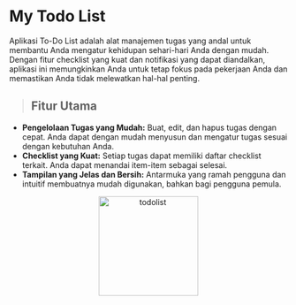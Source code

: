 # My Todo List

Aplikasi To-Do List adalah alat manajemen tugas yang andal untuk membantu Anda mengatur kehidupan sehari-hari Anda dengan mudah. Dengan fitur checklist yang kuat dan notifikasi yang dapat diandalkan, aplikasi ini memungkinkan Anda untuk tetap fokus pada pekerjaan Anda dan memastikan Anda tidak melewatkan hal-hal penting.

> ## Fitur Utama

- **Pengelolaan Tugas yang Mudah:** Buat, edit, dan hapus tugas dengan cepat. Anda dapat dengan mudah menyusun dan mengatur tugas sesuai dengan kebutuhan Anda.
- **Checklist yang Kuat:** Setiap tugas dapat memiliki daftar checklist terkait. Anda dapat menandai item-item sebagai selesai.
- **Tampilan yang Jelas dan Bersih:** Antarmuka yang ramah pengguna dan intuitif membuatnya mudah digunakan, bahkan bagi pengguna pemula.

<p align="center">
    <img  alt="todolist" src="./mytodoapps.gif" width="180">
</p>
